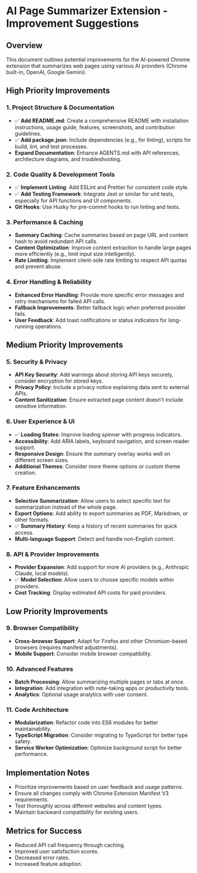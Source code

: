 # AI Page Summarizer Extension - Improvement Suggestions

## Overview

This document outlines potential improvements for the AI-powered Chrome extension that summarizes web pages using various AI providers (Chrome built-in, OpenAI, Google Gemini).

## High Priority Improvements

### 1. Project Structure & Documentation

- ✅ **Add README.md**: Create a comprehensive README with installation instructions, usage guide, features, screenshots, and contribution guidelines.
- ✅ **Add package.json**: Include dependencies (e.g., for linting), scripts for build, lint, and test processes.
- **Expand Documentation**: Enhance AGENTS.md with API references, architecture diagrams, and troubleshooting.

### 2. Code Quality & Development Tools

- ✅ **Implement Linting**: Add ESLint and Prettier for consistent code style.
- ✅ **Add Testing Framework**: Integrate Jest or similar for unit tests, especially for API functions and UI components.
- **Git Hooks**: Use Husky for pre-commit hooks to run linting and tests.

### 3. Performance & Caching

- **Summary Caching**: Cache summaries based on page URL and content hash to avoid redundant API calls.
- **Content Optimization**: Improve content extraction to handle large pages more efficiently (e.g., limit input size intelligently).
- **Rate Limiting**: Implement client-side rate limiting to respect API quotas and prevent abuse.

### 4. Error Handling & Reliability

- **Enhanced Error Handling**: Provide more specific error messages and retry mechanisms for failed API calls.
- **Fallback Improvements**: Better fallback logic when preferred provider fails.
- **User Feedback**: Add toast notifications or status indicators for long-running operations.

## Medium Priority Improvements

### 5. Security & Privacy

- **API Key Security**: Add warnings about storing API keys securely, consider encryption for stored keys.
- **Privacy Policy**: Include a privacy notice explaining data sent to external APIs.
- **Content Sanitization**: Ensure extracted page content doesn't include sensitive information.

### 6. User Experience & UI

- ✅ **Loading States**: Improve loading spinner with progress indicators.
- **Accessibility**: Add ARIA labels, keyboard navigation, and screen reader support.
- **Responsive Design**: Ensure the summary overlay works well on different screen sizes.
- **Additional Themes**: Consider more theme options or custom theme creation.

### 7. Feature Enhancements

- **Selective Summarization**: Allow users to select specific text for summarization instead of the whole page.
- **Export Options**: Add ability to export summaries as PDF, Markdown, or other formats.
- ✅ **Summary History**: Keep a history of recent summaries for quick access.
- **Multi-language Support**: Detect and handle non-English content.

### 8. API & Provider Improvements

- **Provider Expansion**: Add support for more AI providers (e.g., Anthropic Claude, local models).
- ✅ **Model Selection**: Allow users to choose specific models within providers.
- **Cost Tracking**: Display estimated API costs for paid providers.

## Low Priority Improvements

### 9. Browser Compatibility

- **Cross-browser Support**: Adapt for Firefox and other Chromium-based browsers (requires manifest adjustments).
- **Mobile Support**: Consider mobile browser compatibility.

### 10. Advanced Features

- **Batch Processing**: Allow summarizing multiple pages or tabs at once.
- **Integration**: Add integration with note-taking apps or productivity tools.
- **Analytics**: Optional usage analytics with user consent.

### 11. Code Architecture

- **Modularization**: Refactor code into ES6 modules for better maintainability.
- **TypeScript Migration**: Consider migrating to TypeScript for better type safety.
- **Service Worker Optimization**: Optimize background script for better performance.

## Implementation Notes

- Prioritize improvements based on user feedback and usage patterns.
- Ensure all changes comply with Chrome Extension Manifest V3 requirements.
- Test thoroughly across different websites and content types.
- Maintain backward compatibility for existing users.

## Metrics for Success

- Reduced API call frequency through caching.
- Improved user satisfaction scores.
- Decreased error rates.
- Increased feature adoption.
